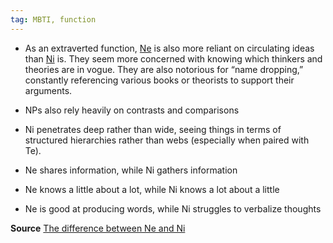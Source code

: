 ```yaml
---
tag: MBTI, function
---
```

- As an extraverted function, [Ne](obsidian://open?vault=dwarves&file=brain%2FHR%2FMBTI%2FExtroverted%20Intuition%20-%20Ne) is also more reliant on circulating ideas than [Ni](obsidian://open?vault=dwarves&file=brain%2FHR%2FMBTI%2FIntroverted%20Intuition%20-%20Ni) is. They seem more concerned with knowing which thinkers and theories are in vogue. They are also notorious for “name dropping,” constantly referencing various books or theorists to support their arguments.

- NPs also rely heavily on contrasts and comparisons

- Ni penetrates deep rather than wide, seeing things in terms of structured hierarchies rather than webs (especially when paired with Te).
 
- Ne shares information, while Ni gathers information

- Ne knows a little about a lot, while Ni knows a lot about a little

- Ne is good at producing words, while Ni struggles to verbalize thoughts

**Source**
[The difference between Ne and Ni](https://practicaltyping.com/2020/02/24/7-differences-between-ne-and-ni-users/#)